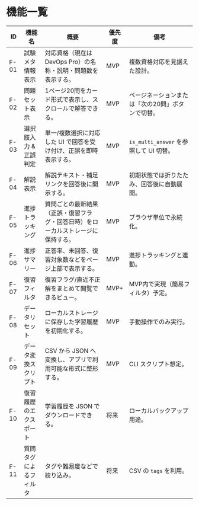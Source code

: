 # 機能一覧

| ID | 機能名 | 概要 | 優先度 | 備考 |
|----|--------|------|--------|------|
| F-01 | 試験メタ情報表示 | 対応資格（現在は DevOps Pro）の名称・説明・問題数を表示する。 | MVP | 複数資格対応を見据えた設計。 |
| F-02 | 問題セット表示 | 1ページ20問をカード形式で表示し、スクロールで解答できる。 | MVP | ページネーションまたは「次の20問」ボタンで切替。 |
| F-03 | 選択肢入力 & 正誤判定 | 単一/複数選択に対応した UI で回答を受け付け、正誤を即時表示する。 | MVP | `is_multi_answer` を参照して UI 切替。 |
| F-04 | 解説表示 | 解説テキスト・補足リンクを回答後に開示する。 | MVP | 初期状態では折りたたみ、回答後に自動展開。 |
| F-05 | 進捗トラッキング | 質問ごとの最新結果（正誤・復習フラグ・回答日時）をローカルストレージに保持する。 | MVP | ブラウザ単位で永続化。 |
| F-06 | 進捗サマリー | 正答率、未回答、復習対象数などをページ上部で表示する。 | MVP | 進捗トラッキングと連動。 |
| F-07 | 復習フィルタ | 復習フラグ/直近不正解をまとめて閲覧できるビュー。 | MVP+ | MVP内で実現（簡易フィルタ）予定。 |
| F-08 | データリセット | ローカルストレージに保存した学習履歴を初期化する。 | MVP | 手動操作でのみ実行。 |
| F-09 | データ変換スクリプト | CSV から JSON へ変換し、アプリで利用可能な形式に整形する。 | MVP | CLI スクリプト想定。 |
| F-10 | 復習履歴のエクスポート | 学習履歴を JSON でダウンロードできる。 | 将来 | ローカルバックアップ用途。 |
| F-11 | 質問タグによるフィルタ | タグや難易度などで絞り込み。 | 将来 | CSV の `tags` を利用。 |
